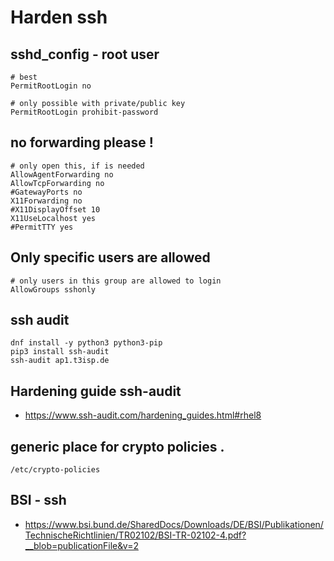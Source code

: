 # Harden ssh 

## sshd_config - root user

```
# best
PermitRootLogin no

# only possible with private/public key 
PermitRootLogin prohibit-password
```

## no forwarding please ! 

```
# only open this, if is needed 
AllowAgentForwarding no
AllowTcpForwarding no
#GatewayPorts no
X11Forwarding no 
#X11DisplayOffset 10
X11UseLocalhost yes
#PermitTTY yes
```

## Only specific users are allowed 

```
# only users in this group are allowed to login 
AllowGroups sshonly 
```
## ssh audit 

```
dnf install -y python3 python3-pip
pip3 install ssh-audit
ssh-audit ap1.t3isp.de 
```

## Hardening guide ssh-audit 

  * https://www.ssh-audit.com/hardening_guides.html#rhel8

## generic place for crypto policies .

```
/etc/crypto-policies 
```

## BSI - ssh 

  * https://www.bsi.bund.de/SharedDocs/Downloads/DE/BSI/Publikationen/TechnischeRichtlinien/TR02102/BSI-TR-02102-4.pdf?__blob=publicationFile&v=2
